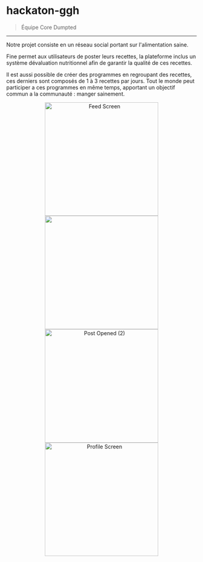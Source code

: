 # hackaton-ggh

> Équipe Core Dumpted

--- 

Notre projet consiste en un réseau social portant sur l'alimentation saine.

Fine permet aux utilisateurs de poster leurs recettes, la plateforme inclus un système dévaluation nutritionnel afin de garantir la qualité de ces recettes.

Il est aussi possible de créer des programmes en regroupant des recettes, ces derniers sont composés de 1 à 3 recettes par jours. 
Tout le monde peut participer a ces programmes en même temps, apportant un objectif commun a la communauté : manger sainement.

<p align="center">
<img width="300" alt="Feed Screen" src="https://user-images.githubusercontent.com/38594012/202899865-689e230b-966c-49ae-abfe-f4fdc3cd91f2.png">
<img width=300 src="https://user-images.githubusercontent.com/38594012/202899817-de62f8f4-27db-48d0-975d-63a1477f2bff.png" />
<img width="300" alt="Post Opened (2)" src="https://user-images.githubusercontent.com/38594012/202899894-d82920fe-87f5-45a6-8427-009944e71793.png">
<img width="300" alt="Profile Screen" src="https://user-images.githubusercontent.com/38594012/202899911-599b2842-e065-43ed-a392-23f824fe51cd.png">
</p>
